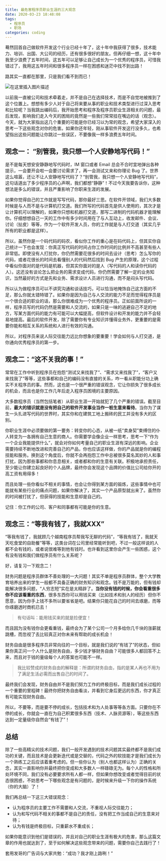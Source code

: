 ```yaml
---
title: 最危害程序员职业生涯的三大观念
date: 2020-03-23 18:48:08
tags:
  - 程序员
  - 职场
categories: coding
---
```


蓦然回首自己做软件开发这个行业已经十年了，这十年中我获得了很多，技术能力、培训、出国、大公司的经历，还有很多很好的朋友。但再仔细一想，这十年中我至少浪费了五年时间，这五年可以足够让自己成长为一个优秀的程序员，可惜我错过了，我用这五年时间和很多程序员一样在困惑和迷茫中找不到出路！

路其实一直都在那里，只是我们看不到而已！

![在这里插入图片描述](https://img-blog.csdnimg.cn/20200323184559651.jpg)

以前我一直被公司和技术牵着走，并不是自己在选择技术，而是不自觉地被推到了这个位置上。想想有多少人对于自己将来要从事的职业和技术类型进行过深入思考和比较呢？当我跳出编码后，我开始思考和程序及程序员职业生涯相关的问题，最后发现，影响我们走入今天的困局的竟然是一些我们常常挂在嘴边的话（观念）。今天，就为大家指出这几个重要的可能是你已经习以为常的观念，希望大家深入的思考一下这些观念对你的危害。如果你还年轻，刚从事软件开发这行没多久，也希望指出这些问题能让你跳过一些误区，不要像我一样多浪费五年时间。

## 观念一： “别管我，我只想一个人安静地写代码！”

是不是每天想安安静静地写代码时，IM 窗口或者 Email 总会不合时宜地弹出各种提示，一会要开会啦一会要讨论需求了，再一会测试又来和你理论 Bug 了。世界这么喧嚣，还让不让人安静地写代码了？“别管我，我只想一个人安静地写代码”，这句话道出了多少程序员的心声啊，我们都想“静静”！不过今天我要告诉你，这种想法是多么的错误，并且严重影响了你职来生涯的发展。

如果你觉得自己的工作就是写写代码，那你最好三思。在软件开领域，我们大多数时候是与人而不是与计算机打交道。我们所写的代码首先是供人使用的，其次才是让计算机可以理解的，如果你只想和机器打交道，那写二进制的代码机器才能理解你。仔细想想自己一天的工作中有多少时间用在了与人互动上，收发邮件、会议、讨论（扯皮）等等，作为一个软件开发人员，你的工作就是与人打交道（其实几乎所有的职业都是这样）。

所以，虽然你是一个码代码的码农，看似你工作的重心是在码代码上，但其实你自己统计一下也会发现：你真正写代码的时间占你工作时间的比例并不高甚至有些人非常低。即使没有人打扰你，你仍然需要花很多的时间去设计（思考）怎么写你的代码，或者花很长的时间去看懂别人的代码然后找到 Bug 产生的原理，这个过程中看似你面对的是代码是机器，但其实你面对的是人（写代码的人和读你代码的人）。这还没有谈论怎么把业务的需求变成代码，你仍然需要了解一定的业务知识，当然最好的方式是先和业务、需求设计人员进行沟通，而不是闷头写代码。

所以认为做程序员可以不讲究沟通和谈话技巧，可以恰当地掩饰自己这方面的不足，那么你就太错特错了。如果你是因为自己与人交流的能力不足而觉得程序员是一个很合适的职业的话，那么你很难成为一个优秀的程序员。正如前面所说的一样，程序员写的代码仍然是需要和人交流的，如果只是一味的逃避自己不足的地方，写某方面代码的能力有可能可以大幅提高，但软件设计和开发的能力并不会轻易地提高。最后的软件开发，除了需要你有专业知识并懂得业务外，更重要的是需要你能和相互关系的系统和人进行有效的沟通。

所以，对程序员来说人际交往能力远比你想象的要重要！学会如何与人打交道，是你通向优秀程序员的第一步。

## 观念二：“这不关我的事！”

常常在工作中听到程序员在抱怨“测试又来找我了”、“需求又来找我了”，“客户又来找我了”等等，这些事都和自己的编码没有直接的关系，咋一看从职能分功上确实不关程序员的事。然而，这也是一个很严重的错误观念，它让你损失了很多成长的机会，而且也是你工作几年后走入程序员困境的主要原因。

大多数程序员（当然包括笔者）从职业生涯一开始就犯了几个严重的错误。截至目前，**最大的错识就是没有把自己的软件开发事业当作一桩生意来看待**。当你为了谋生一头扎进写代码的世界时，其实你和在建筑工地上搬砖的民工并没有多大的区别。

你职业生涯中必须要做的第一要务：转变你的心态，从被一纸“卖身契”束缚住的仆人转变为一各拥有自己生意的商人。你需要学会像企业一样思考，思考一下“作为一个企业我能提供什么”，就会对你如何考量自己的职业生涯有深远的影响。企业需要持续不断地改进和完善自己的产品，你也应该这样做，你的产品就是你的编程技能和服务。换到这个角度后，你就不会再抱怨工作中总被很多莫名其妙的人和事打扰，因为那些事都和你息息相关，或者都和你的生意有关联。积极地承担责任，至少能让你建立起良好的个人品牌，最终你会发现这个品牌的价值比公司给你开的高工资有用得多！

而且处理一些你看似不相关的事情，也会让你得到某方面的锻炼，这些事情中也可能就有某些行业的痛点问题，如果你解决了，其实一个产品原型就出来了。虽然你的时间被打扰了，但获得的技能和生意却是自己的。

记住：你工作的公司、客户和同事都有可能是你的生意。

## 观念三：“等我有钱了，我就XXX”

“等我有钱了，我就顾几个越南程序员帮我写无聊的代码”，“等我有钱了，我就天天吃食堂的自助餐”等等，这类台词在公司里经常能听到吧，不过一般这样说的人都不会有钱的，或者说很难等到他有钱时。也许看到这里你会产生一些困惑，这个有没有钱和我们做程序员有什么关系呢？

好，请复习一下观念二！

财务问题是程序员群体不善处理的一大问题！其实不单是程序员群体，整个大学教育培养出来的学生一般都不具备正确的财务知识和观念。钱不是万能的，但有钱却能解决很多问题，“人穷志短”实在是太精辟了。**当你没有钱的时候，你会看重很多你不应该看重的东西**，很多东西你可以用钱买来（比如技术和别人的经历）但你不愿意，因为你手上钱不多所以要省省是吧。结果你只能花自己的时间去琢磨，而等你琢磨透时商机已去！

> 有句话叫：能用钱买来的就是捡便宜！

而且因为没有钱你会更看重钱，最终会为了某个公司一个月多给你几千块的涨薪就跳槽，而忽视了去比较真正对你未来有帮助的成长机会！

财务自由是很多程序员非常向往的一个目标，就是我们说的“有钱了”的状态，但如果你真正问一个人什么是财务自由，多少钱才够财务自由？可能很多人都回答不上来，而且对于钱的量级每个人的答案也可能不一样。

> 我比较赞成的财务自由的解释是：所谓的财务自由，指的是某人再也不用为了满足生活必需而出售自己的时间了。

最终我们会发现，财务自由并不是我们努力工作的终极目标，而是我们成长过程的一个重要的里程碑！最终你把财务自由看淡，并看到它身后更远的东西，你才真正有可能实现财务自由。

所以，不要等，而是要不停的成长，包括技术和为人处事等等各方面。只要你在不停的成长，你就会一直在为自己积累很多东西（技术、人脉资源等），等这些东西达到一定量级你自然会“有钱了”！

## 总结

除了一些高精尖的技术问题，我们一般开发遇到的技术问题其实最终都不是我们成功的关键，而且技术是会更新迭代或是交替的，代码之外的软技能才是我们成长为一个熟练工之后应该着重考虑的。但一些你认为（别人也都这样认为）正确的关念，其实一直影响你并最终把你变成和大多数人一样碌碌无为。每个人的性格和所处环境不同，我们没有必要要求所有人都一样，但如果你想改变或者觉得目前的状态很困惑，不妨思考一下哪些观念是有问题的，是时候来升级一下你的操作系统（你的大脑）了！

我们再总结一下这三大错误观念：

- 认为程序员的主要工作不需要和人交流，不重视人际交往能力；
- 认为和写代码不相关的事都不是自己的责任，没有把工作当成自己的生意来对待；
- 认为有钱是终极目标，只重薪水不重成长；

如果你能意识到他们是错误的，并且对自己的职业生涯有极大的危害，那么这篇文章的作用也就达到了，至于如何解决这些观念带来的问题，需要你自己去践行了！

套用发哥的广告词与大家共勉：“成功？我才刚上路咧！”